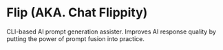 # Flip (AKA. Chat Flippity)
CLI-based AI prompt generation assister. Improves AI response quality by putting the power of prompt fusion into practice.
